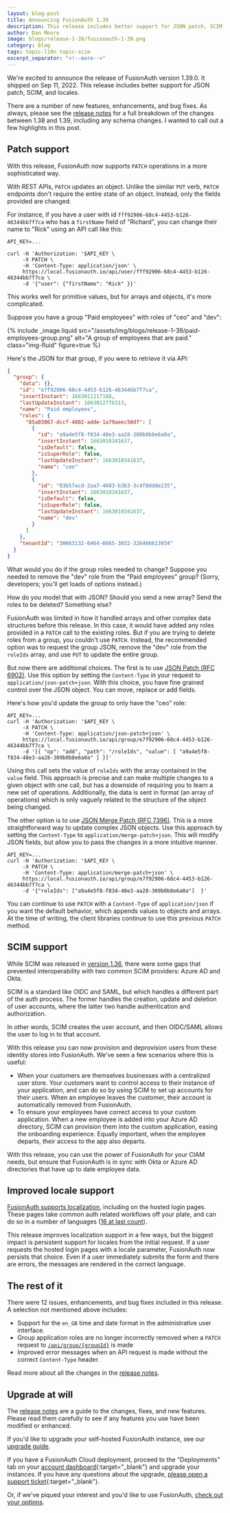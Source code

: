 ```yaml
---
layout: blog-post
title: Announcing FusionAuth 1.39
description: This release includes better support for JSON patch, SCIM, and locales, as well as bug fixes.
author: Dan Moore
image: blogs/release-1-39/fusionauth-1-39.png
category: blog
tags: topic-l10n topic-scim
excerpt_separator: "<!--more-->"
---
```


We're excited to announce the release of FusionAuth version 1.39.0. It shipped on Sep 11, 2022. This release includes better support for JSON patch, SCIM, and locales.

<!--more-->

There are a number of new features, enhancements, and bug fixes. As always, please see the [release notes](/docs/v1/tech/release-notes#version-1-39-0) for a full breakdown of the changes between 1.38 and 1.39, including any schema changes. I wanted to call out a few highlights in this post.

## Patch support

With this release, FusionAuth now supports `PATCH` operations in a more sophisticated way.

With REST APIs, `PATCH` updates an object. Unlike the similar `PUT` verb, `PATCH` endpoints don't require the entire state of an object. Instead, only the fields provided are changed.

For instance, if you have a user with id `fff92906-68c4-4453-b126-46344bb7f7ca` who has a `firstName` field of "Richard", you can change their name to "Rick" using an API call like this:

```
API_KEY=...

curl -H 'Authorization: '$API_KEY \
     -X PATCH \
     -H 'Content-Type: application/json' \
     https://local.fusionauth.io/api/user/fff92906-68c4-4453-b126-46344bb7f7ca \
     -d '{"user": {"firstName": "Rick" }}'
```

This works well for primitive values, but for arrays and objects, it's more complicated.

Suppose you have a group "Paid employees" with roles of "ceo" and "dev":

{% include _image.liquid src="/assets/img/blogs/release-1-39/paid-employees-group.png" alt="A group of employees that are paid." class="img-fluid" figure=true %}

Here's the JSON for that group, if you were to retrieve it via API:

```json
{
  "group": {
    "data": {},
    "id": "e7f92906-68c4-4453-b126-46344bb7f7ca",
    "insertInstant": 1663011117188,
    "lastUpdateInstant": 1663012776313,
    "name": "Paid employees",
    "roles": {
      "85a03867-dccf-4882-adde-1a79aeec50df": [
        {
          "id": "a9a4e5f8-f834-48e3-aa28-309b0b8e6a0a",
          "insertInstant": 1663010341637,
          "isDefault": false,
          "isSuperRole": false,
          "lastUpdateInstant": 1663010341637,
          "name": "ceo"
        },
        {
          "id": "03b57acd-2aa7-4603-b3b3-3c4f8ddde235",
          "insertInstant": 1663010341637,
          "isDefault": false,
          "isSuperRole": false,
          "lastUpdateInstant": 1663010341637,
          "name": "dev"
        }
      ]
    },
    "tenantId": "30663132-6464-6665-3032-326466613934"
  }
}
```

What would you do if the group roles needed to change? Suppose you needed to remove the "dev" role from the "Paid employees" group? (Sorry, developers; you'll get loads of options instead.)

How do you model that with JSON? Should you send a new array? Send the roles to be deleted? Something else? 

FusionAuth was limited in how it handled arrays and other complex data structures before this release. In this case, it would have added any roles provided in a `PATCH` call to the existing roles. But if you are trying to delete roles from a group, you couldn't use `PATCH`. Instead, the recommended option was to request the group JSON, remove the "dev" role from the `roleIds` array, and use `PUT` to update the entire group. 

But now there are additional choices. The first is to use [JSON Patch (RFC 6902)](https://www.rfc-editor.org/rfc/rfc6902). Use this option by setting the `Content-Type` in your request to `application/json-patch+json`. With this choice, you have fine grained control over the JSON object. You can move, replace or add fields.

Here's how you'd update the group to only have the "ceo" role:

```
API_KEY=...
curl -H 'Authorization: '$API_KEY \
     -X PATCH \
     -H 'Content-Type: application/json-patch+json' \
     https://local.fusionauth.io/api/group/e7f92906-68c4-4453-b126-46344bb7f7ca \
     -d '[{ "op": "add", "path": "/roleIds", "value": [ "a9a4e5f8-f834-48e3-aa28-309b0b8e6a0a" ] }]'
```

Using this call sets the value of `roleIds` with the array contained in the `value` field. This approach is precise and can make multiple changes to a given object with one call, but has a downside of requiring you to learn a new set of operations. Additionally, the data is sent in format (an array of operations) which is only vaguely related to the structure of the object being changed.

The other option is to use [JSON Merge Patch (RFC 7396)](https://www.rfc-editor.org/rfc/rfc7396). This is a more straightforward way to update complex JSON objects. Use this approach by setting the `Content-Type` to `application/merge-patch+json`. This will modify JSON fields, but allow you to pass the changes in a more intuitive manner.

```
API_KEY=...
curl -H 'Authorization: '$API_KEY \
     -X PATCH \
     -H 'Content-Type: application/merge-patch+json' \
     https://local.fusionauth.io/api/group/e7f92906-68c4-4453-b126-46344bb7f7ca \
     -d '{"roleIds": ["a9a4e5f8-f834-48e3-aa28-309b0b8e6a0a"]  }'
```

You can continue to use `PATCH` with a `Content-Type` of `application/json` if you want the default behavior, which appends values to objects and arrays. At the time of writing, the client libraries continue to use this previous `PATCH` method.

## SCIM support

While SCIM was released in [version 1.36](/blog/2022/04/15/announcing-fusionauth-1-36), there were some gaps that prevented interoperability with two common SCIM providers: Azure AD and Okta.

SCIM is a standard like OIDC and SAML, but which handles a different part of the auth process. The former handles the creation, update and deletion of user accounts, where the latter two handle authentication and authorization.

In other words, SCIM creates the user account, and then OIDC/SAML allows the user to log in to that account.

With this release you can now provision and deprovision users from these identity stores into FusionAuth. We've seen a few scenarios where this is useful:

* When your customers are themselves businesses with a centralized user store. Your customers want to control access to their instance of your application, and can do so by using SCIM to set up accounts for their users. When an employee leaves the customer, their account is automatically removed from FusionAuth.
* To ensure your employees have correct access to your custom application. When a new employee is added into your Azure AD directory, SCIM can provision them into the custom application, easing the onboarding experience. Equally important, when the employee departs, their access to the app also departs.

With this release, you can use the power of FusionAuth for your CIAM needs, but ensure that FusionAuth is in sync with Okta or Azure AD directories that have up to date employee data.

## Improved locale support

[FusionAuth supports localization](/docs/v1/tech/core-concepts/localization-and-internationalization), including on the hosted login pages. These pages take common auth related workflows off your plate, and can do so in a number of languages ([16 at last count](https://github.com/FusionAuth/fusionauth-localization/)).

This release improves localization support in a few ways, but the biggest impact is persistent support for locales from the initial request. If a user requests the hosted login pages with a locale parameter, FusionAuth now persists that choice. Even if a user immediately submits the form and there are errors, the messages are rendered in the correct language.

## The rest of it

There were 12 issues, enhancements, and bug fixes included in this release. A selection not mentioned above includes:

* Support for the `en_GB` time and date format in the administrative user interface.
* Group application roles are no longer incorrectly removed when a `PATCH` request to [`/api/group/{groupId}`](/docs/v1/tech/apis/groups#update-a-group) is made
* Improved error messages when an API request is made without the correct `Content-Type` header.

Read more about all the changes in the [release notes](/docs/v1/tech/release-notes#version-1-39-0).

## Upgrade at will

The [release notes](/docs/v1/tech/release-notes#version-1-39-0) are a guide to the changes, fixes, and new features. Please read them carefully to see if any features you use have been modified or enhanced.

If you'd like to upgrade your self-hosted FusionAuth instance, see our [upgrade guide](/docs/v1/tech/admin-guide/upgrade). 

If you have a FusionAuth Cloud deployment, proceed to the "Deployments" tab on your [account dashboard](https://account.fusionauth.io/account/deployment/){:target="_blank"} and upgrade your instances. If you have any questions about the upgrade, [please open a support ticket](https://account.fusionauth.io/account/support/){:target="_blank"}.

Or, if we've piqued your interest and you'd like to use FusionAuth, [check out your options](/pricing).
